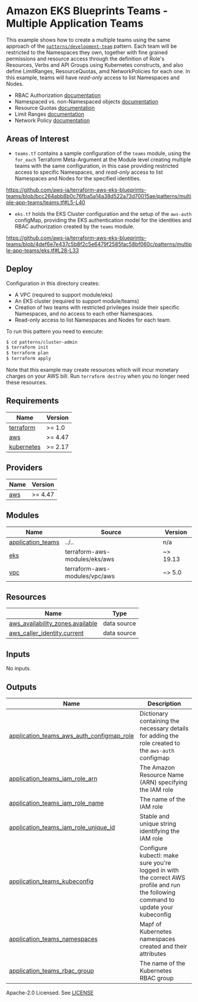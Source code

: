 # Amazon EKS Blueprints Teams - Multiple Application Teams

This example shows how to create a multiple teams using the same approach of the [`patterns/development-team`](https://github.com/aws-ia/terraform-aws-eks-blueprints-teams/tree/main/patterns/development-team) pattern. Each team will be restricted to the Namespaces they own, together with fine grained permissions and resource access through the definition of Role's Resources, Verbs and API Groups using Kubernetes constructs, and also define LimitRanges, ResourceQuotas, amd NetworkPolicies for each one. In this example, teams will have *read-only* access to list Namespaces and Nodes.

- RBAC Authorization [documentation](https://kubernetes.io/docs/reference/access-authn-authz/rbac/)
- Namespaced vs. non-Namespaced objects [documentation](https://kubernetes.io/docs/concepts/overview/working-with-objects/namespaces/#not-all-objects-are-in-a-namespace)
- Resource Quotas [documentation](https://kubernetes.io/docs/concepts/policy/resource-quotas/)
- Limit Ranges [documentation](https://kubernetes.io/docs/concepts/policy/limit-range/)
- Network Policy [documentation](https://kubernetes.io/docs/concepts/services-networking/network-policies/)

## Areas of Interest

- `teams.tf` contains a sample configuration of the `teams` module, using the `for_each` Terraform Meta-Argument at the Module level creating multiple teams with the same configuration, in this case providing restricted access to specific Namespaces, and *read-only* access to list Namespaces and Nodes for the specified identities.

https://github.com/aws-ia/terraform-aws-eks-blueprints-teams/blob/bcc264abb8b0c76fba5a14a38d522a73d70015ae/patterns/multiple-app-teams/teams.tf#L5-L40

- `eks.tf` holds the EKS Cluster configuration and the setup of the `aws-auth` configMap, providing the EKS authentication model for the identities and RBAC authorization created by the `teams` module.

https://github.com/aws-ia/terraform-aws-eks-blueprints-teams/blob/4def6e7e437c5b8f2c5e6479f2585fac58bf060c/patterns/multiple-app-teams/eks.tf#L28-L33

## Deploy

Configuration in this directory creates:

- A VPC (required to support module/eks)
- An EKS cluster (required to support module/teams)
- Creation of two teams with restricted privileges inside their specific Namespaces, and no access to each other Namespaces.
- Read-only access to list Namespaces and Nodes for each team.

To run this pattern you need to execute:

```bash
$ cd patterns/cluster-admin
$ terraform init
$ terraform plan
$ terraform apply
```

Note that this example may create resources which will incur monetary charges on your AWS bill. Run `terraform destroy` when you no longer need these resources.

<!-- BEGINNING OF PRE-COMMIT-TERRAFORM DOCS HOOK -->
## Requirements

| Name | Version |
|------|---------|
| <a name="requirement_terraform"></a> [terraform](#requirement\_terraform) | >= 1.0 |
| <a name="requirement_aws"></a> [aws](#requirement\_aws) | >= 4.47 |
| <a name="requirement_kubernetes"></a> [kubernetes](#requirement\_kubernetes) | >= 2.17 |

## Providers

| Name | Version |
|------|---------|
| <a name="provider_aws"></a> [aws](#provider\_aws) | >= 4.47 |

## Modules

| Name | Source | Version |
|------|--------|---------|
| <a name="module_application_teams"></a> [application\_teams](#module\_application\_teams) | ../.. | n/a |
| <a name="module_eks"></a> [eks](#module\_eks) | terraform-aws-modules/eks/aws | ~> 19.13 |
| <a name="module_vpc"></a> [vpc](#module\_vpc) | terraform-aws-modules/vpc/aws | ~> 5.0 |

## Resources

| Name | Type |
|------|------|
| [aws_availability_zones.available](https://registry.terraform.io/providers/hashicorp/aws/latest/docs/data-sources/availability_zones) | data source |
| [aws_caller_identity.current](https://registry.terraform.io/providers/hashicorp/aws/latest/docs/data-sources/caller_identity) | data source |

## Inputs

No inputs.

## Outputs

| Name | Description |
|------|-------------|
| <a name="output_application_teams_aws_auth_configmap_role"></a> [application\_teams\_aws\_auth\_configmap\_role](#output\_application\_teams\_aws\_auth\_configmap\_role) | Dictionary containing the necessary details for adding the role created to the `aws-auth` configmap |
| <a name="output_application_teams_iam_role_arn"></a> [application\_teams\_iam\_role\_arn](#output\_application\_teams\_iam\_role\_arn) | The Amazon Resource Name (ARN) specifying the IAM role |
| <a name="output_application_teams_iam_role_name"></a> [application\_teams\_iam\_role\_name](#output\_application\_teams\_iam\_role\_name) | The name of the IAM role |
| <a name="output_application_teams_iam_role_unique_id"></a> [application\_teams\_iam\_role\_unique\_id](#output\_application\_teams\_iam\_role\_unique\_id) | Stable and unique string identifying the IAM role |
| <a name="output_application_teams_kubeconfig"></a> [application\_teams\_kubeconfig](#output\_application\_teams\_kubeconfig) | Configure kubectl: make sure you're logged in with the correct AWS profile and run the following command to update your kubeconfig |
| <a name="output_application_teams_namespaces"></a> [application\_teams\_namespaces](#output\_application\_teams\_namespaces) | Mapf of Kubernetes namespaces created and their attributes |
| <a name="output_application_teams_rbac_group"></a> [application\_teams\_rbac\_group](#output\_application\_teams\_rbac\_group) | The name of the Kubernetes RBAC group |
<!-- END OF PRE-COMMIT-TERRAFORM DOCS HOOK -->

Apache-2.0 Licensed. See [LICENSE](https://github.com/aws-ia/terraform-aws-eks-blueprints-teams/blob/main/LICENSE)
